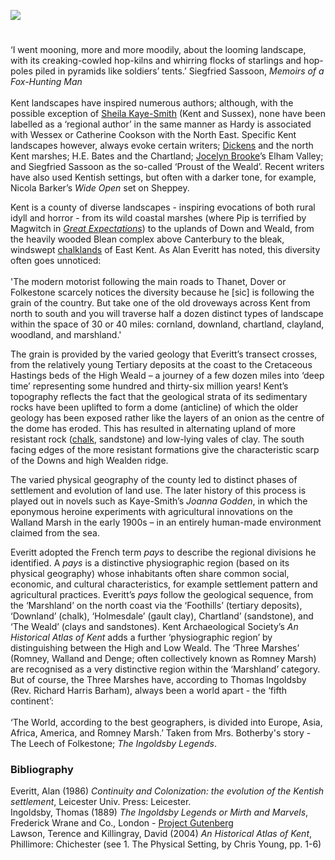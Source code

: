 <a href="https://dev.visual-essays.app"><img src="https://dev-visual-essays.netlify.app/images/ve-button.png"/></a>

<param author="Professor Peter Vujakovic" banner="https://stor.artstor.org/stor/f3590125-3b05-42a0-b365-e33a8735353c" layout="vtl" title="Kentish literary landscapes and pays" ve-config/>
<param aliases="Elham Valley" eid="Q5360119" ve-entity/>
<param aliases="Isle of Sheppey" eid="Q1500299" ve-entity/>
<param aliases="Blean" eid="Q5327881" ve-entity/>
<param aliases="Walland Marsh" eid="Q16902864" ve-entity/>
<param aliases="Romney Marsh" eid="Q1506093" ve-entity/>
<param alliases="Denge Marsh" eid="Q16988605" ve-entity/>

#

‘I went mooning, more and more moodily, about the looming landscape, with its creaking-cowled hop-kilns and whirring flocks of starlings and hop-poles piled in pyramids like soldiers’ tents.’
Siegfried Sassoon, _Memoirs of a Fox-Hunting Man_
<br/><br/>
Kent landscapes have inspired numerous authors; although, with the possible exception of [Sheila Kaye-Smith](/20c/20c-kaye-smith-delmonden) (Kent and Sussex), none have been labelled as a ‘regional author’ in the same manner as Hardy is associated with Wessex or Catherine Cookson with the North East. Specific Kent landscapes however, always evoke certain writers; [Dickens](/dickens/dickens-biography) and the north Kent marshes; H.E. Bates and the Chartland; [Jocelyn Brooke](/20c/20c-brooke-biography)’s Elham Valley; and Siegfried Sassoon as the so-called ‘Proust of the Weald’. Recent writers have also used Kentish settings, but often with a darker tone, for example, Nicola Barker’s _Wide Open_ set on Sheppey.
<param ve-image-v2 manifest="https://iiif.juncture-digital.org/wc:Isle_of_Sheppey_-_An_eroded_Headland.JPG/manifest.json">
<param center="Q1500299" ve-map zoom="11"/>

Kent is a county of diverse landscapes - inspiring evocations of both rural idyll and horror - from its wild coastal marshes (where Pip is terrified by Magwitch in [_Great Expectations_](/dickens/great-expectations-curated-walk)) to the uplands of Down and Weald, from the heavily wooded Blean complex above Canterbury to the bleak, windswept [chalklands](/landscape/kentish-chalk) of East Kent. As Alan Everitt has noted, this diversity often goes unnoticed:
<br/><br/>
'The modern motorist following the main roads to Thanet, Dover or Folkestone scarcely notices the diversity because he [sic] is following the grain of the country. But take one of the old droveways across Kent from north to south and you will traverse half a dozen distinct types of landscape within the space of 30 or 40 miles: cornland, downland, chartland, clayland, woodland, and marshland.'
<param ve-image-v2 manifest="https://iiif.juncture-digital.org/wc:North_Downs_Way_-_geograph.org.uk_-_778262.jpg/manifest.json">
<param center="Q5327881" ve-map zoom="11"/>

The grain is provided by the varied geology that Everitt’s transect crosses, from the relatively young Tertiary deposits at the coast to the Cretaceous Hastings beds of the High Weald  – a journey of a few dozen miles into ‘deep time’ representing some hundred and thirty-six million years! Kent’s topography reflects the fact that the geological strata of its sedimentary rocks have been uplifted to form a dome (anticline) of which the older geology has been exposed rather like the layers of an onion as the centre of the dome has eroded. This has resulted in alternating upland of more resistant rock ([chalk](/landscape/kentish-chalk), sandstone) and low-lying vales of clay. The south facing edges of the more resistant formations give the characteristic scarp of the Downs and high Wealden ridge.
<param attribution="Kent Past and Present by George Bosworth, 1901" label="Geology of Kent" url="https://stor.artstor.org/stor/f8cec39e-e9b1-4882-87d7-4107a00019b1" ve-image/>
<param center="Q67479626" ve-map zoom="9"/>

The varied physical geography of the county led to distinct phases of settlement and evolution of land use. The later history of this process is played out in novels such as Kaye-Smith’s _Joanna Godden_, in which the eponymous heroine experiments with agricultural innovations on the Walland Marsh in the early 1900s – in an entirely human-made environment claimed from the sea. 
<param ve-image-v2 manifest="https://iiif.juncture-digital.org/wc:Drainage_channel_in_Walland_Marsh_-_geograph.org.uk_-_2189244.jpg/manifest.json">
<param center="Q16902864" ve-map zoom="11"/>

Everitt adopted the French term _pays_ to describe the regional divisions he identified. A _pays_ is a distinctive physiographic region (based on its physical geography) whose inhabitants often share common social, economic, and cultural characteristics, for example settlement pattern and agricultural practices. Everitt’s _pays_  follow the geological sequence, from the ‘Marshland’ on the north coast via the ‘Foothills’ (tertiary deposits), ‘Downland’ (chalk), ‘Holmesdale’ (gault clay), Chartland’ (sandstone), and ‘The Weald’ (clays and sandstones). Kent Archaeological Society’s _An Historical Atlas of Kent_ adds a further ‘physiographic region’ by distinguishing between the High and Low Weald. The ‘Three Marshes’ (Romney, Walland and Denge; often collectively known as Romney Marsh) are recognised as a very distinctive region within the ‘Marshland’ category. But of course, the Three Marshes have, according to Thomas Ingoldsby (Rev. Richard Harris Barham), always been a world apart  - the ‘fifth continent’:
<br/><br/>
‘The World, according to the best geographers, is divided into Europe, Asia, Africa, America, and Romney Marsh.’ Taken from Mrs. Botherby's story - The Leech of Folkestone; _The Ingoldsby Legends_.
<param ve-image-v2 manifest="https://iiif.juncture-digital.org/wc:North_Downs_2.JPG/manifest.json">
<param center="Q1506093" ve-map zoom="11"/>

### Bibliography

Everitt, Alan (1986) _Continuity and Colonization: the evolution of the Kentish settlement_, Leicester Univ. Press: Leicester.   
Ingoldsby, Thomas (1889) _The Ingoldsby Legends or Mirth and Marvels_, Frederick Wrane and Co., London - [Project Gutenberg](http://www.gutenberg.org/files/59236/59236-h/59236-h.htm)   
Lawson, Terence and Killingray, David (2004) _An Historical Atlas of Kent_, Phillimore: Chichester (see 1. The Physical Setting, by Chris Young, pp. 1-6)   
<param ve-image-v2 manifest="https://iiif.juncture-digital.org/wc:The_description_of_Romney_Marsh_RMG_K1030-001.jpg/manifest.json">
